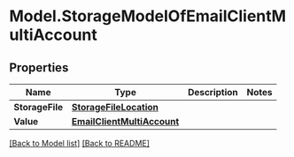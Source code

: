 # Model.StorageModelOfEmailClientMultiAccount
## Properties
Name | Type | Description | Notes
------------ | ------------- | ------------- | -------------
**StorageFile** | [**StorageFileLocation**](StorageFileLocation.md) |  | 
**Value** | [**EmailClientMultiAccount**](EmailClientMultiAccount.md) |  | 



[[Back to Model list]](Models.doc) [[Back to README]](README.md)


